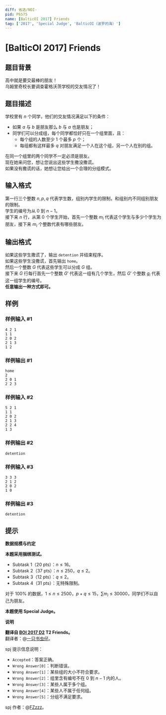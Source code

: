```yaml
---
diff: 省选/NOI-
pid: P6575
name: [BalticOI 2017] Friends
tag: ['2017', 'Special Judge', 'BalticOI（波罗的海）']
---
```

# [BalticOI 2017] Friends
## 题目背景

高中就是要交最棒的朋友！  
乌姆里奇校长要调查霍格沃茨学校的交友情况了！
## 题目描述

学校里有 $n$ 个同学，他们的交友情况满足以下的条件：

- 如果 $a$ 与 $b$ 是朋友那么 $b$ 与 $a$ 也是朋友；
- 同学们可以分成组，每个同学都恰好只在一个组里面，且：
	- 每个组的人数至少 $1$ 个最多 $p$ 个；
    - 每组都有这样最多 $q$ 对朋友满足一个人在这个组，另一个人在别的组。
    
在同一个组里的两个同学不一定必须是朋友。   
现在她来问您，想让您说出这些学生撒没撒谎。  
如果没有撒谎的话，她想让您给出一个合理的分组模式。
## 输入格式

第一行三个整数 $n,p,q$ 代表学生数，组别内学生的限制，和组别内不同组别朋友的限制。  
学生的编号为从 $0$ 到 $n - 1$。   
接下来 $n$ 行，从第 $0$ 个学生开始，首先一个整数 $m_i$ 代表这个学生与多少个学生为朋友，接下来 $m_i$ 个整数代表有哪些朋友。
## 输出格式

如果这些学生撒谎了，输出 `detention` 并结束程序。  
如果这些学生没撒谎，首先输出 `home`。  
然后一个整数 $G$ 代表这些学生可以分成 $G$ 组。  
接下来 $G$ 行每行首先一个整数 $G'$ 代表这一组有几个学生，然后 $G'$ 个整数 $g_i$ 代表这一组学生的编号。  
**任意输出一种方式即可。**
## 样例

### 样例输入 #1
```
4 2 1
1 1
2 0 2
2 1 3
1 2

```
### 样例输出 #1
```
home
2
2 0 1
2 2 3
```
### 样例输入 #2
```
5 2 1
1 1
2 0 2
2 1 3
2 2 4
1 3

```
### 样例输出 #2
```
detention
```
### 样例输入 #3
```
3 3 3
2 1 2
2 0 2
1 0

```
### 样例输出 #3
```
detention
```
## 提示

**数据规模与约定**

**本题采用捆绑测试。**

- Subtask 1（20 pts）：$n \le 16$。
- Subtask 2（37 pts）：$n \le 250$，$q \le 2$。
- Subtask 3（12 pts）：$q \le 2$。
- Subtask 4（31 pts）：无特殊限制。

对于 $100\%$ 的数据，$1 \le n \le 2500$，$p+q \le 15$，$\sum m_i \le 30000$，同学们不以自己为朋友。

**本题使用 Special Judge。**

**说明**

**翻译自 [BOI 2017 D2](https://boi.cses.fi/files/boi2017_day2.pdf) T2 Friends。**  
翻译者：@[一只书虫仔](https://www.luogu.com.cn/user/114914)。

spj 提示信息说明：
- `Accepted`：答案正确。
- `Wrong Answer[0]`：判断错误。
- `Wrong Answer[1]`：某些组的大小不符合要求。
- `Wrong Answer[2]`：组里含有编号不在 $0$ 到 $n-1$ 内的人。
- `Wrong Answer[3]`：某些人属于多个组。
- `Wrong Answer[4]`：某些人不属于任何组。
- `Wrong Answer[5]`：分组不满足要求。

spj 作者：@[FZzzz](https://www.luogu.com.cn/user/174045)。
